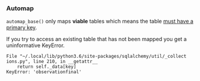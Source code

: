 ### Automap

`automap_base()` only maps **viable** tables which means the table [must have a primary key](https://docs.sqlalchemy.org/en/13/orm/extensions/automap.html#basic-use).

If you try to access an existing table that has not been mapped you get a uninformative KeyError.

```
File "~/.local/lib/python3.6/site-packages/sqlalchemy/util/_collect
ions.py", line 210, in __getattr__
    return self._data[key]
KeyError: 'observationfinal'

```
